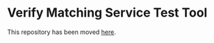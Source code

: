 # Verify Matching Service Test Tool

This repository has been moved [here](https://github.com/alphagov/verify-matching-service-adapter/verify-matching-service-test-tool).

